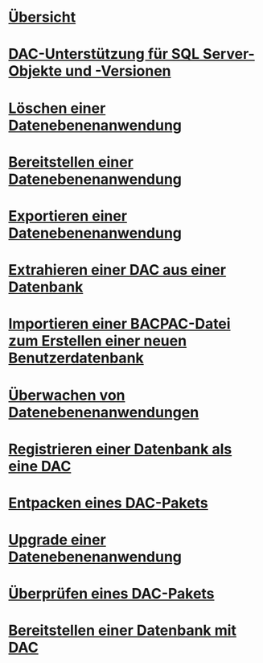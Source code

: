 # [Übersicht](data-tier-applications.md)  
# [DAC-Unterstützung für SQL Server-Objekte und -Versionen](dac-support-for-sql-server-objects-and-versions.md)  
# [Löschen einer Datenebenenanwendung](delete-a-data-tier-application.md)  
# [Bereitstellen einer Datenebenenanwendung](deploy-a-data-tier-application.md)  
# [Exportieren einer Datenebenenanwendung](export-a-data-tier-application.md)  
# [Extrahieren einer DAC aus einer Datenbank](extract-a-dac-from-a-database.md)  
# [Importieren einer BACPAC-Datei zum Erstellen einer neuen Benutzerdatenbank](import-a-bacpac-file-to-create-a-new-user-database.md)  
# [Überwachen von Datenebenenanwendungen](monitor-data-tier-applications.md)  
# [Registrieren einer Datenbank als eine DAC](register-a-database-as-a-dac.md)  
# [Entpacken eines DAC-Pakets](unpack-a-dac-package.md)  
# [Upgrade einer Datenebenenanwendung](upgrade-a-data-tier-application.md)  
# [Überprüfen eines DAC-Pakets](validate-a-dac-package.md)  
# [Bereitstellen einer Datenbank mit DAC](deploy-a-database-by-using-a-dac.md)  

